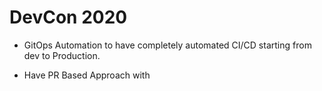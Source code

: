 # DevCon 2020
* GitOps Automation to have completely automated CI/CD starting from dev to Production.

* Have PR Based Approach with 
